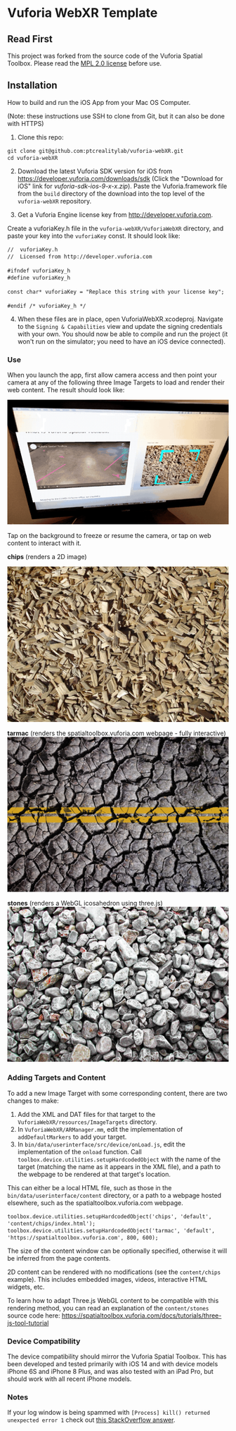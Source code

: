 # Vuforia WebXR Template

## Read First

This project was forked from the source code of the Vuforia Spatial Toolbox. Please read the [MPL 2.0 license](LICENSE) before use.

## Installation
How to build and run the iOS App from your Mac OS Computer.

(Note: these instructions use SSH to clone from Git, but it can also be done with HTTPS)

1. Clone this repo:

```
git clone git@github.com:ptcrealitylab/vuforia-webXR.git
cd vuforia-webXR
```

2. Download the latest Vuforia SDK version for iOS from https://developer.vuforia.com/downloads/sdk
   (Click the "Download for iOS" link for *vuforia-sdk-ios-9-x-x.zip*). Paste the Vuforia.framework
   file from the `build` directory of the download into the top level of the `vuforia-webXR` repository.

3. Get a Vuforia Engine license key from http://developer.vuforia.com.

Create a vuforiaKey.h file in the `vuforia-webXR/VuforiaWebXR` directory,
and paste your key into the `vuforiaKey` const. It should look like:

```
//  vuforiaKey.h
//  Licensed from http://developer.vuforia.com

#ifndef vuforiaKey_h
#define vuforiaKey_h

const char* vuforiaKey = "Replace this string with your license key";

#endif /* vuforiaKey_h */
```

4. When these files are in place, open VuforiaWebXR.xcodeproj. Navigate to the `Signing & Capabilities`
view and update the signing credentials with your own. You should now be able to compile and run the project
(it won't run on the simulator; you need to have an iOS device connected).
   
### Use

When you launch the app, first allow camera access and then point your camera at any of the following
three Image Targets to load and render their web content. The result should look like:

![demo](README-resources/demo.gif)

Tap on the background to freeze or resume the camera, or tap on web content to interact with it.

**chips** (renders a 2D image)

![chips target](./VuforiaWebXR/resources/ImageTargets/chips.jpg)

**tarmac** (renders the spatialtoolbox.vuforia.com webpage - fully interactive)
![tarmac target](./VuforiaWebXR/resources/ImageTargets/tarmac.jpg)

**stones** (renders a WebGL icosahedron using three.js)
![stones target](./VuforiaWebXR/resources/ImageTargets/stones.jpg)

### Adding Targets and Content

To add a new Image Target with some corresponding content, there are two changes to make:

1. Add the XML and DAT files for that target to the `VuforiaWebXR/resources/ImageTargets` directory.
2. In `VuforiaWebXR/ARManager.mm`, edit the implementation of `addDefaultMarkers` to add your target.
3. In `bin/data/userinterface/src/device/onLoad.js`, edit the implementation of the `onload` function.
   Call `toolbox.device.utilities.setupHardcodedObject` with the name of the target (matching the
   name as it appears in the XML file), and a path to the webpage to be rendered at that target's location.
   

This can either be a local HTML file, such as those in the `bin/data/userinterface/content` directory,
or a path to a webpage hosted elsewhere, such as the spatialtoolbox.vuforia.com webpage.

```
toolbox.device.utilities.setupHardcodedObject('chips', 'default', 'content/chips/index.html');
toolbox.device.utilities.setupHardcodedObject('tarmac', 'default', 'https://spatialtoolbox.vuforia.com', 800, 600);
```

The size of the content window can be optionally specified, otherwise it will be inferred from the page contents.

2D content can be rendered with no modifications (see the `content/chips` example). This includes embedded images,
videos, interactive HTML widgets, etc.

To learn how to adapt Three.js WebGL content to be compatible with this rendering method, you can read an
explanation of the `content/stones` source code here: https://spatialtoolbox.vuforia.com/docs/tutorials/three-js-tool-tutorial

### Device Compatibility

The device compatibility should mirror the Vuforia Spatial Toolbox. This has been developed
and tested primarily with iOS 14 and with device models iPhone 6S and iPhone 8 Plus, and was also
tested with an iPad Pro, but should work with all recent iPhone models.

### Notes

If your log window is being spammed with `[Process] kill() returned unexpected
error 1` check out [this StackOverflow answer](https://stackoverflow.com/a/58774271).
